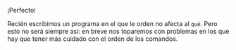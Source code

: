 ¡Perfecto!

Recién escribimos un programa en el que le orden no afecta al `qué`. Pero esto no será siempre así: en breve nos toparemos con problemas en los que hay que tener más cuidado con el orden de los comandos.